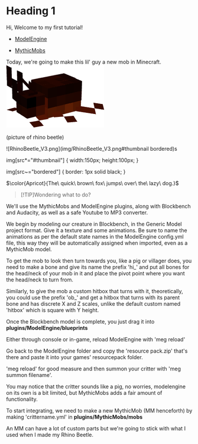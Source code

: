 
# Heading 1

Hi, Welcome to my first tutorial!

*   [ModelEngine](https://git.lumine.io/mythiccraft/model-engine-4/-/wikis/home)

*   [MythicMobs](https://git.mythiccraft.io/mythiccraft/MythicMobs/-/wikis/home)

Today, we're going to make this lil' guy a new mob in Minecraft.
![RhinoBeetle\_V3.png](img/RhinoBeetle_V3.png#thumbnail)

(picture of rhino beetle)

![RhinoBeetle\_V3.png](img/RhinoBeetle_V3.png#thumbnail bordered)s

img[src*="#thumbnail"] {
   width:150px;
   height:100px;
}

img[src~="bordered"] {
   border: 1px solid black;
}

$\color{Apricot}{The\ quick\ brown\ fox\ jumps\ over\ the\ lazy\ dog.}$

>[!TIP]Wondering what to do?


We'll use the MythicMobs and ModelEngine plugins, along with Blockbench and Audacity, as well as a safe Youtube to MP3 converter.

We begin by modeling our creature in Blockbench, in the Generic Model project format. Give it a texture and some animations. Be sure to name the animations as per the default state names in the ModelEngine config.yml file, this way they will be automatically assigned when imported, even as a MythicMob model.

To get the mob to look then turn towards you, like a pig or villager does, you need to make a bone and give its name the prefix 'hi\_' and put all bones for the head/neck of your mob in it and place the pivot point where you want the head/neck to turn from.

Similarly, to give the mob a custom hitbox that turns with it, theoretically, you could use the prefix 'ob\_' and get a hitbox that turns with its parent bone and has discrete X and Z scales, unlike the default custom named 'hitbox' which is square with Y height.

Once the Blockbench model is complete, you just drag it into **plugins/ModelEngine/blueprints**

Either through console or in-game, reload ModelEngine with 'meg reload'

Go back to the ModelEngine folder and copy the 'resource pack.zip' that's there and paste it into your games' resourcepack folder.

'meg reload' for good measure and then summon your critter with 'meg summon filename'.

You may notice that the critter sounds like a pig, no worries, modelengine on its own is a bit limited, but MythicMobs adds a fair amount of functionality.

To start integrating, we need to make a new MythicMob (MM henceforth) by making 'crittername.yml' in **plugins/MythicMobs/mobs**

An MM can have a lot of custom parts but we're going to stick with what I used when I made my Rhino Beetle.
